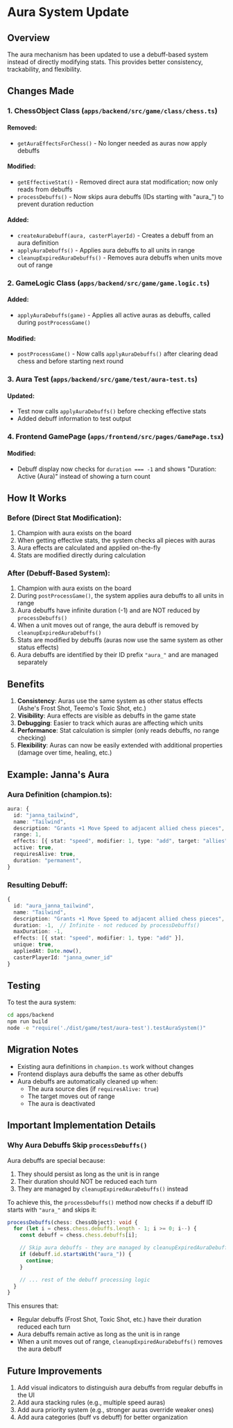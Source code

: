 # Aura System Update

## Overview
The aura mechanism has been updated to use a debuff-based system instead of directly modifying stats. This provides better consistency, trackability, and flexibility.

## Changes Made

### 1. **ChessObject Class** (`apps/backend/src/game/class/chess.ts`)

#### Removed:
- `getAuraEffectsForChess()` - No longer needed as auras now apply debuffs

#### Modified:
- `getEffectiveStat()` - Removed direct aura stat modification; now only reads from debuffs
- `processDebuffs()` - Now skips aura debuffs (IDs starting with "aura_") to prevent duration reduction

#### Added:
- `createAuraDebuff(aura, casterPlayerId)` - Creates a debuff from an aura definition
- `applyAuraDebuffs()` - Applies aura debuffs to all units in range
- `cleanupExpiredAuraDebuffs()` - Removes aura debuffs when units move out of range

### 2. **GameLogic Class** (`apps/backend/src/game/game.logic.ts`)

#### Added:
- `applyAuraDebuffs(game)` - Applies all active auras as debuffs, called during `postProcessGame()`

#### Modified:
- `postProcessGame()` - Now calls `applyAuraDebuffs()` after clearing dead chess and before starting next round

### 3. **Aura Test** (`apps/backend/src/game/test/aura-test.ts`)

#### Updated:
- Test now calls `applyAuraDebuffs()` before checking effective stats
- Added debuff information to test output

### 4. **Frontend GamePage** (`apps/frontend/src/pages/GamePage.tsx`)

#### Modified:
- Debuff display now checks for `duration === -1` and shows "Duration: Active (Aura)" instead of showing a turn count

## How It Works

### Before (Direct Stat Modification):
1. Champion with aura exists on the board
2. When getting effective stats, the system checks all pieces with auras
3. Aura effects are calculated and applied on-the-fly
4. Stats are modified directly during calculation

### After (Debuff-Based System):
1. Champion with aura exists on the board
2. During `postProcessGame()`, the system applies aura debuffs to all units in range
3. Aura debuffs have infinite duration (-1) and are NOT reduced by `processDebuffs()`
4. When a unit moves out of range, the aura debuff is removed by `cleanupExpiredAuraDebuffs()`
5. Stats are modified by debuffs (auras now use the same system as other status effects)
6. Aura debuffs are identified by their ID prefix `"aura_"` and are managed separately

## Benefits

1. **Consistency**: Auras use the same system as other status effects (Ashe's Frost Shot, Teemo's Toxic Shot, etc.)
2. **Visibility**: Aura effects are visible as debuffs in the game state
3. **Debugging**: Easier to track which auras are affecting which units
4. **Performance**: Stat calculation is simpler (only reads debuffs, no range checking)
5. **Flexibility**: Auras can now be easily extended with additional properties (damage over time, healing, etc.)

## Example: Janna's Aura

### Aura Definition (champion.ts):
```typescript
aura: {
  id: "janna_tailwind",
  name: "Tailwind",
  description: "Grants +1 Move Speed to adjacent allied chess pieces",
  range: 1,
  effects: [{ stat: "speed", modifier: 1, type: "add", target: "allies" }],
  active: true,
  requiresAlive: true,
  duration: "permanent",
}
```

### Resulting Debuff:
```typescript
{
  id: "aura_janna_tailwind",
  name: "Tailwind",
  description: "Grants +1 Move Speed to adjacent allied chess pieces",
  duration: -1,  // Infinite - not reduced by processDebuffs()
  maxDuration: -1,
  effects: [{ stat: "speed", modifier: 1, type: "add" }],
  unique: true,
  appliedAt: Date.now(),
  casterPlayerId: "janna_owner_id"
}
```

## Testing

To test the aura system:
```bash
cd apps/backend
npm run build
node -e "require('./dist/game/test/aura-test').testAuraSystem()"
```

## Migration Notes

- Existing aura definitions in `champion.ts` work without changes
- Frontend displays aura debuffs the same as other debuffs
- Aura debuffs are automatically cleaned up when:
  - The aura source dies (if `requiresAlive: true`)
  - The target moves out of range
  - The aura is deactivated

## Important Implementation Details

### Why Aura Debuffs Skip `processDebuffs()`

Aura debuffs are special because:
1. They should persist as long as the unit is in range
2. Their duration should NOT be reduced each turn
3. They are managed by `cleanupExpiredAuraDebuffs()` instead

To achieve this, the `processDebuffs()` method now checks if a debuff ID starts with `"aura_"` and skips it:

```typescript
processDebuffs(chess: ChessObject): void {
  for (let i = chess.chess.debuffs.length - 1; i >= 0; i--) {
    const debuff = chess.chess.debuffs[i];

    // Skip aura debuffs - they are managed by cleanupExpiredAuraDebuffs()
    if (debuff.id.startsWith("aura_")) {
      continue;
    }

    // ... rest of the debuff processing logic
  }
}
```

This ensures that:
- Regular debuffs (Frost Shot, Toxic Shot, etc.) have their duration reduced each turn
- Aura debuffs remain active as long as the unit is in range
- When a unit moves out of range, `cleanupExpiredAuraDebuffs()` removes the aura debuff

## Future Improvements

1. Add visual indicators to distinguish aura debuffs from regular debuffs in the UI
2. Add aura stacking rules (e.g., multiple speed auras)
3. Add aura priority system (e.g., stronger auras override weaker ones)
4. Add aura categories (buff vs debuff) for better organization


